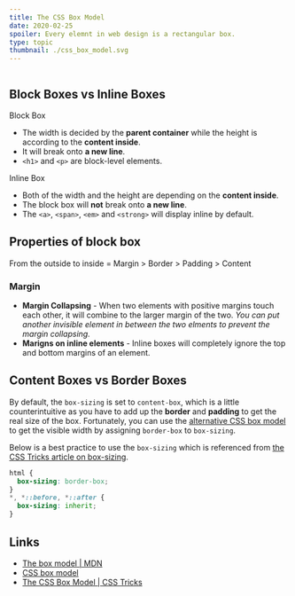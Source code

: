 ```yaml
---
title: The CSS Box Model
date: 2020-02-25
spoiler: Every elemnt in web design is a rectangular box.
type: topic
thumbnail: ./css_box_model.svg
---
```

```toc
```

## Block Boxes vs Inline Boxes
<div class="d-grid col-s-1 col-m-2 gap-s-16 gap-m-32">
<div>
  <div class="box-title">Block Box</div>
  <div class="text-box list-box">

  + The width is decided by the **parent container** while the height is according to the **content inside**.
  + It will break onto **a new line**.
  + `<h1>` and `<p>` are block-level elements.

  </div>
</div>
<div>
  <div class="box-title">Inline Box</div>
  <div class="text-box list-box">

  + Both of the width and the height are depending on the **content inside**.
  + The block box will **not** break onto **a new line**.
  + The `<a>`, `<span>`, `<em>` and `<strong>` will display inline by default.

  </div>
</div>
</div>

## Properties of block box

From the outside to inside = <span class="hl-1">Margin</span> > <span class="hl-2">Border</span> > <span class="hl-3">Padding</span> > <span class="hl-4">Content</span>

### Margin

+ **Margin Collapsing** - When two elements with positive margins touch each other, it will combine to the larger margin of the two. *You can put another invisible element in between the two elments to prevent the margin collapsing.*
+ **Marigns on inline elements** - Inline boxes will completely ignore the top and bottom margins of an element.

## Content Boxes vs Border Boxes

By default, the `box-sizing` is set to `content-box`, which is a little counterintuitive as you have to add up the **border** and **padding** to get the real size of the box. Fortunately, you can use the [alternative CSS box model](https://developer.mozilla.org/en-US/docs/Learn/CSS/Building_blocks/The_box_model#The_alternative_CSS_box_model) to get the visible width by assigning `border-box` to `box-sizing`.

Below is a best practice to use the `box-sizing` which is referenced from [the CSS Tricks article on box-sizing](https://css-tricks.com/inheriting-box-sizing-probably-slightly-better-best-practice/).

```css
html {
  box-sizing: border-box;
}
*, *::before, *::after {
  box-sizing: inherit;
}
```

## Links

- [The box model | MDN](https://developer.mozilla.org/en-US/docs/Learn/CSS/Building_blocks/The_box_model)
- [CSS box model](https://internetingishard.com/html-and-css/css-box-model/)
- [The CSS Box Model | CSS Tricks](https://css-tricks.com/the-css-box-model/)
